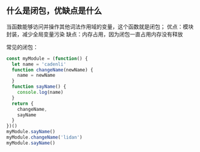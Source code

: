 ## 什么是闭包，优缺点是什么
当函数能够访问并操作其他词法作用域的变量，这个函数就是闭包；
优点：模块封装，减少全局变量污染
缺点：内存占用，因为闭包一直占用内存没有释放

常见的闭包：
```js
const myModule = (function() {
  let name = 'cadenli'
  function changeName(newName) {
    name = newName
  }
  function sayName() {
    console.log(name)
  }
  return {
    changeName,
    sayName
  }
})()
myModule.sayName()
myModule.changeName('lidan')
myModule.sayName()
```